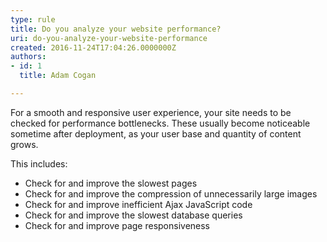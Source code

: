```yaml
---
type: rule
title: Do you analyze your website performance?
uri: do-you-analyze-your-website-performance
created: 2016-11-24T17:04:26.0000000Z
authors:
- id: 1
  title: Adam Cogan

---
```


For a smooth and responsive user experience, your site needs to be checked for performance bottlenecks. These usually become noticeable sometime after deployment, as your user base and quantity of content grows.

This includes:
 
- Check for and improve the slowest pages
- Check for and improve the compression of unnecessarily large images
- Check for and improve inefficient Ajax JavaScript code
- Check for and improve the slowest database queries
- Check for and improve page responsiveness
